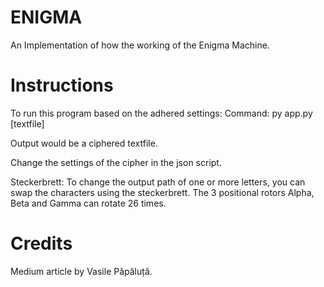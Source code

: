 # ENIGMA
An Implementation of how the working of the Enigma Machine.

# Instructions
To run this program based on the adhered settings:
  Command:
      py app.py [textfile]
      
Output would be a ciphered textfile.

Change the settings of the cipher in the json script.

Steckerbrett: To change the output path of one or more letters, you can swap the characters using the steckerbrett.
The 3 positional rotors Alpha, Beta and Gamma can rotate 26 times.

# Credits
Medium article by Vasile Păpăluță.
